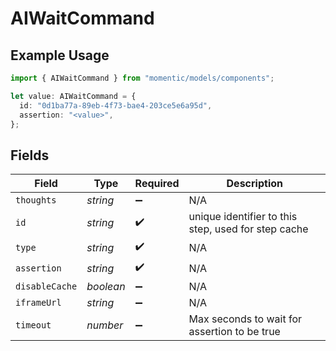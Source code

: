 # AIWaitCommand

## Example Usage

```typescript
import { AIWaitCommand } from "momentic/models/components";

let value: AIWaitCommand = {
  id: "0d1ba77a-89eb-4f73-bae4-203ce5e6a95d",
  assertion: "<value>",
};
```

## Fields

| Field                                               | Type                                                | Required                                            | Description                                         |
| --------------------------------------------------- | --------------------------------------------------- | --------------------------------------------------- | --------------------------------------------------- |
| `thoughts`                                          | *string*                                            | :heavy_minus_sign:                                  | N/A                                                 |
| `id`                                                | *string*                                            | :heavy_check_mark:                                  | unique identifier to this step, used for step cache |
| `type`                                              | *string*                                            | :heavy_check_mark:                                  | N/A                                                 |
| `assertion`                                         | *string*                                            | :heavy_check_mark:                                  | N/A                                                 |
| `disableCache`                                      | *boolean*                                           | :heavy_minus_sign:                                  | N/A                                                 |
| `iframeUrl`                                         | *string*                                            | :heavy_minus_sign:                                  | N/A                                                 |
| `timeout`                                           | *number*                                            | :heavy_minus_sign:                                  | Max seconds to wait for assertion to be true        |